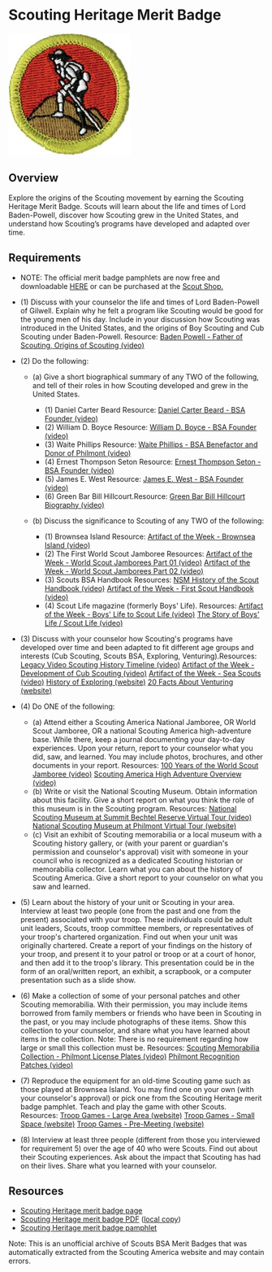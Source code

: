 

# Scouting Heritage Merit Badge

![Scouting Heritage Merit Badge](images/scouting-heritage-merit-badge.jpg)

## Overview



Explore the origins of the Scouting movement by earning the Scouting Heritage Merit Badge. Scouts will learn about the life and times of Lord Baden-Powell, discover how Scouting grew in the United States, and understand how Scouting’s programs have developed and adapted over time.

## Requirements

* NOTE:  The official merit badge pamphlets are now free and downloadable  [HERE](https://filestore.scouting.org/filestore/Merit_Badge_ReqandRes/Pamphlets/Scouting%20Heritage.pdf) or can be purchased at the [Scout Shop.](https://www.scoutshop.org/)
* (1) Discuss with your counselor the life and times of Lord Baden-Powell of Gilwell. Explain why he felt a program like Scouting would be good for the young men of his day. Include in your discussion how Scouting was introduced in the United States, and the origins of Boy Scouting and Cub Scouting under Baden-Powell. Resource:  [Baden Powell - Father of Scouting, Origins of Scouting (video)](https://www.youtube.com/watch?v=tn9S4qB-fdw&list=PLeqxtqwBBzS-Z290oRp20bqnDqXZkSb3j&index=1)
* (2) Do the following:
    * (a) Give a short biographical summary of any TWO of the following, and tell of their roles in how Scouting developed and grew in the United States.
        * (1) Daniel Carter Beard Resource: [Daniel Carter Beard - BSA Founder (video)](https://www.youtube.com/watch?v=GIaIyxfuLCQ&list=PLeqxtqwBBzS-Z290oRp20bqnDqXZkSb3j&index=2)
        * (2) William D. Boyce Resource: [William D. Boyce - BSA Founder (video)](https://www.youtube.com/watch?v=Ulhu9fefMo4&list=PLeqxtqwBBzS-Z290oRp20bqnDqXZkSb3j&index=3)
        * (3) Waite Phillips Resource: [Waite Phillips - BSA Benefactor and Donor of Philmont (video)](https://youtu.be/QiKK97PQ7Us)
        * (4) Ernest Thompson Seton Resource: [Ernest Thompson Seton - BSA Founder (video)](https://youtu.be/-azpLxf8wpA?si=tiMSbrOyFEHx0L9u)
        * (5) James E. West Resource: [James E. West - BSA Founder (video)](https://youtu.be/cpIpdHl4cug)
        * (6) Green Bar Bill Hillcourt.Resource: [Green Bar Bill Hillcourt Biography (video)](https://www.youtube.com/watch?v=ZJofraVDGuA)


    * (b) Discuss the significance to Scouting of any TWO of the following:
        * (1) Brownsea Island Resource: [Artifact of the Week - Brownsea Island (video)](https://www.youtube.com/watch?v=HWPZkK5YL2k)
        * (2) The First World Scout Jamboree Resources: [Artifact of the Week - World Scout Jamborees Part 01 (video)](https://www.youtube.com/watch?v=8p-SalnhA4Q) [Artifact of the Week - World Scout Jamborees Part 02 (video)](https://www.youtube.com/watch?v=JjdgmAKqUS4)
        * (3) Scouts BSA Handbook Resources: [NSM History of the Scout Handbook (video)](https://www.youtube.com/watch?v=X2njF0Sv5q8&t=2s) [Artifact of the Week - First Scout Handbook (video)](https://www.youtube.com/watch?v=JaGjYXkcyLU&t=2s)
        * (4) Scout Life magazine (formerly Boys' Life). Resources: [Artifact of the Week - Boys' Life to Scout Life (video)](https://www.youtube.com/watch?v=R55NMMY21TM) [The Story of Boys' Life / Scout Life (video)](https://www.youtube.com/watch?v=OIyZwBnlF5c)




* (3) Discuss with your counselor how Scouting's programs have developed over time and been adapted to fit different age groups and interests (Cub Scouting, Scouts BSA, Exploring, Venturing).Resources: [Legacy Video Scouting History Timeline (video)](https://youtu.be/p8DUnLSK3Zo?si=ImcKI8FOY2CrZYue)  [Artifact of the Week - Development of Cub Scouting (video)](https://youtu.be/p8DUnLSK3Zo?si=xIdh_FcI2SZ8JQ4a)  [Artifact of the Week - Sea  Scouts (video)](https://youtu.be/FxKOogN-oiU?si=dqO2hetBuV0FoTXg)  [History of Exploring (website)](https://www.scouting.org/commissioners/exploring-a-bit-of-a-background/)  [20 Facts About Venturing (website)](https://blog.scoutingmagazine.org/2018/02/09/20-facts-about-venturing-on-the-programs-20th-birthday/)
* (4) Do ONE of the following:
    * (a) Attend either a Scouting America National Jamboree, OR World Scout Jamboree, OR a national Scouting America high-adventure base. While there, keep a journal documenting your day-to-day experiences. Upon your return, report to your counselor what you did, saw, and learned. You may include photos, brochures, and other documents in your report. Resources: [100 Years of the World Scout Jamboree (video)](https://youtu.be/cpbtEAtIlWc?si=T4QAeuUnWo_uy9PT) [Scouting America High Adventure Overview (video)](https://youtu.be/EbC5b5dyBo0?si=0iu96JjlTcPaVrjq)
    * (b) Write or visit the National Scouting Museum. Obtain information about this facility. Give a short report on what you think the role of this museum is in the Scouting program. Resources: [National Scouting Museum at Summit Bechtel Reserve Virtual Tour (video)](https://www.youtube.com/watch?v=QU8IcMvygmc&list=PLeqxtqwBBzS_SXfxztRYSvmUzirJSZ1SU&index=8) [National Scouting Museum at Philmont Virtual Tour (website)](https://www.philmontscoutranch.org/museums/national-scouting-museum-virtual-tour/)
    * (c) Visit an exhibit of Scouting memorabilia or a local museum with a Scouting history gallery, or (with your parent or guardian's permission and counselor's approval) visit with someone in your council who is recognized as a dedicated Scouting historian or memorabilia collector. Learn what you can about the history of Scouting America. Give a short report to your counselor on what you saw and learned.


* (5) Learn about the history of your unit or Scouting in your area. Interview at least two people (one from the past and one from the present) associated with your troop. These individuals could be adult unit leaders, Scouts, troop committee members, or representatives of your troop's chartered organization. Find out when your unit was originally chartered. Create a report of your findings on the history of your troop, and present it to your patrol or troop or at a court of honor, and then add it to the troop's library. This presentation could be in the form of an oral/written report, an exhibit, a scrapbook, or a computer presentation such as a slide show.
* (6) Make a collection of some of your personal patches and other Scouting memorabilia. With their permission, you may include items borrowed from family members or friends who have been in Scouting in the past, or you may include photographs of these items. Show this collection to your counselor, and share what you have learned about items in the collection. Note: There is no requirement regarding how large or small this collection must be. Resources:  [Scouting Memorabilia Collection - Philmont License Plates (video)](https://www.youtube.com/watch?v=njI2Wb4sAEw&t=1s)  [Philmont Recognition Patches (video)](https://www.youtube.com/watch?v=2u8drmz3T-s&t=7s)
* (7) Reproduce the equipment for an old-time Scouting game such as those played at Brownsea Island. You may find one on your own (with your counselor's approval) or pick one from the Scouting Heritage merit badge pamphlet. Teach and play the game with other Scouts. Resources:  [Troop Games - Large Area (website)](https://troopleader.scouting.org/activities/troop-games/troop-games-large-area/)  [Troop Games - Small Space (website)](https://troopleader.scouting.org/activities/troop-games/troop-games-small-space/)  [Troop Games - Pre-Meeting (website)](https://troopleader.scouting.org/activities/troop-games/pre-opening-gathering-period-activities/)
* (8) Interview at least three people (different from those you interviewed for requirement 5) over the age of 40 who were Scouts. Find out about their Scouting experiences. Ask about the impact that Scouting has had on their lives. Share what you learned with your counselor.


## Resources

- [Scouting Heritage merit badge page](https://www.scouting.org/merit-badges/scouting-heritage/)
- [Scouting Heritage merit badge PDF](https://filestore.scouting.org/filestore/Merit_Badge_ReqandRes/Pamphlets/Scouting%20Heritage.pdf) ([local copy](files/scouting-heritage-merit-badge.pdf))
- [Scouting Heritage merit badge pamphlet](https://www.scoutshop.org/scouting-heritage-merit-badge-pamphlet-662432.html)

Note: This is an unofficial archive of Scouts BSA Merit Badges that was automatically extracted from the Scouting America website and may contain errors.